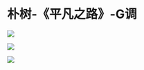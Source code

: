 # 朴树-《平凡之路》-G调

![](http://cdn.qiniu.liyansheng.top/img/130208x7dohl03qo94vlqu.png)

![](http://cdn.qiniu.liyansheng.top/img/130209xmoih537hn3b7b5i.png)

![](http://cdn.qiniu.liyansheng.top/img/130209uggrmr4ab44ikdry.png)